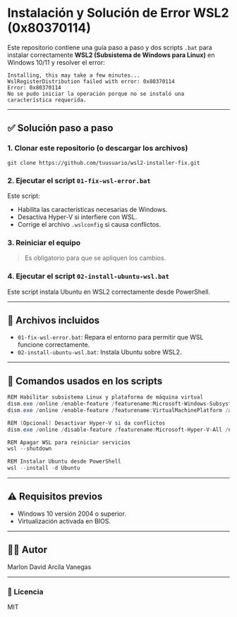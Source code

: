 # Instalación y Solución de Error WSL2 (0x80370114)

Este repositorio contiene una guía paso a paso y dos scripts `.bat` para instalar correctamente **WSL2 (Subsistema de Windows para Linux)** en Windows 10/11 y resolver el error:

```
Installing, this may take a few minutes...
WslRegisterDistribution failed with error: 0x80370114
Error: 0x80370114
No se pudo iniciar la operación porque no se instaló una característica requerida.
```

---

## ✅ Solución paso a paso

### 1. Clonar este repositorio (o descargar los archivos)

```
git clone https://github.com/tuusuario/wsl2-installer-fix.git
```

### 2. Ejecutar el script `01-fix-wsl-error.bat`

Este script:
- Habilita las características necesarias de Windows.
- Desactiva Hyper-V si interfiere con WSL.
- Corrige el archivo `.wslconfig` si causa conflictos.

### 3. Reiniciar el equipo

> Es obligatorio para que se apliquen los cambios.

### 4. Ejecutar el script `02-install-ubuntu-wsl.bat`

Este script instala Ubuntu en WSL2 correctamente desde PowerShell.

---

## 📄 Archivos incluidos

- `01-fix-wsl-error.bat`: Repara el entorno para permitir que WSL funcione correctamente.
- `02-install-ubuntu-wsl.bat`: Instala Ubuntu sobre WSL2.

---

## 🔧 Comandos usados en los scripts

```powershell
REM Habilitar subsistema Linux y plataforma de máquina virtual
dism.exe /online /enable-feature /featurename:Microsoft-Windows-Subsystem-Linux /all /norestart
dism.exe /online /enable-feature /featurename:VirtualMachinePlatform /all /norestart

REM (Opcional) Desactivar Hyper-V si da conflictos
dism.exe /online /disable-feature /featurename:Microsoft-Hyper-V-All /norestart

REM Apagar WSL para reiniciar servicios
wsl --shutdown

REM Instalar Ubuntu desde PowerShell
wsl --install -d Ubuntu
```

---

## ⚠️ Requisitos previos

- Windows 10 versión 2004 o superior.
- Virtualización activada en BIOS.

---

## 👨‍💻 Autor

Marlon David Arcila Vanegas

---

### 🚀 Licencia
MIT

